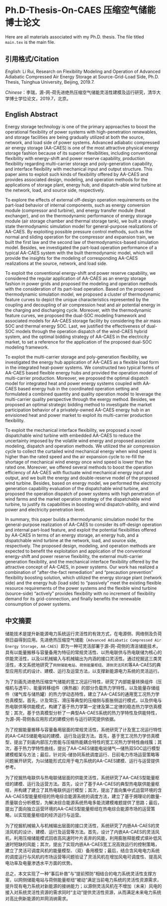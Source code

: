 # Ph.D-Thesis-On-CAES 压缩空气储能博士论文
Here are all materials associated with my Ph.D. thesis. The file titled `main.tex` is the main file. 

## 引用格式/Citation
*English*: Li Rui, Research on Flexibility Modeling and Operation of Advanced Adiabatic Compressed Air Energy Storage at Source-Grid-Load Side, Ph.D. Thesis, Tsinghua University, Beijing, 2019.7.

*Chinese*：李瑞，源-网-荷先进绝热压缩空气储能灵活性建模及运行研究，清华大学博士学位论文，2019.7，北京。

## English Abstract

Energy storage technology is one of the primary approaches to boost the operational flexibility of power systems with high-penetration renewables, and storage facilities are being gradually utilized at both the source, network, and load side of power systems. Advanced adiabatic compressed air energy storage (AA-CAES) is one of the most attractive physical energy storage fashion because of its superior flexibilities, including conventional flexibility with energy-shift and power reserve capability, production flexibility regarding multi-carrier storage and poly-generation capability, and interface flexibility with mechanical input and output structure. This paper aims to exploit such kinds of flexibility offered by AA-CAES and provides associated design, modeling, and operation methods for the applications of storage plant, energy hub, and dispatch-able wind turbine at the network, load, and source side, respectively.

To explore the effects of external off-design operation requirements on the part-load behavior of internal components, such as energy conversion module (compressor and turbine), and energy transfer module (heat exchanger), and on the thermodynamic performance of energy storage module (air storage chamber and thermal storage tank), we built a steady-state thermodynamic simulation model for general-purpose realizations of AA-CAES. By exploiting possible pressure control methods, such as the normal and sliding operation for the compressor and expansion train, we built the first law and the second law of thermodynamics-based simulation model. Besides, we investigated the part-load operation performance of a typical AA-CAES system with the built thermodynamic model, which will provide the insights for the modeling of corresponding AA-CAES realizations at the source, network, and load side.

To exploit the conventional energy-shift and power reserve capability, we considered the regular application of AA-CAES as an energy storage fashion in power grids and proposed the modeling and operation methods with the consideration of its part-load operation. Based on the proposed thermodynamic simulation model, we proposed a cluster of thermodynamic feature curves to depict the unique characteristics represented by the coupling and decoupling of air compression heat and air potential energy in the charging and discharging cycle. Moreover, with the thermodynamic feature curves, we proposed the dual-SOC modeling framework and associated models for AA-CAES storage facility by considering the air mass SOC and thermal energy SOC. Last, we justified the effectiveness of dual-SOC models through the operation dispatch of the wind-CAES hybrid system, and the optimal bidding strategy of AA-CAES in the electricity market, to set a reference for the application of the proposed dual-SOC modeling framework.

To exploit the multi-carrier storage and poly-generation flexibility, we investigated the energy hub application of AA-CAES as a flexible load form in the integrated heat-power systems. We constructed two typical forms of AA-CAES based flexible energy hubs and provided the operation model of multi-carrier production. Moreover, we proposed the optimal dispatch model for integrated heat and power energy systems coupled with AA-CAES based energy hub in the coordinated operation setting and formulated a combined quantity and quality operation model to leverage the multi-carrier quality perspective through the exergy method. Besides, we proposed an optimal strategic bidding method to investigate the market participation behavior of a privately-owned AA-CAES energy hub in an envisioned heat and power market to exploit its multi-carrier production flexibility.

To exploit the mechanical interface flexibility, we proposed a novel dispatchable wind turbine with embedded AA-CAES to reduce the uncertainty imposed by the volatile wind energy and proposed associate modeling, dispatch and operation methods. We utilized the air compression cycle to collect the curtailed wind mechanical energy when wind speed is higher than the rated speed and the air expansion cycle to re-fill the shortage of mechanical wind energy once wind speed is lower than the rated one. Moreover, we offered several methods to boost the operation efficiency of AA-CAES with fluctuate wind mechanical energy input and output, and we built the energy and double-reserve model of the proposed wind turbine. Besides, based on energy model, we performed the electricity generation capability evaluation of the dispatchable wind turbine, and proposed the operation dispatch of power systems with high penetration of wind farms and the market operation strategy of the dispatchable wind turbine, to justify its capabilities in boosting wind dispatch-ability, and wind power and electricity penetration level.

In summary, this paper builds a thermodynamic simulation model for the general-purpose realization of AA-CAES to consider its off-design operation and internal part-load feature, and exploit the potential flexibilities offered by AA-CAES in terms of an energy storage, an energy hub, and a dispatchable wind turbine at the network, load, and source side, respectively. The proposed design, modeling, and operation methods are expected to benefit the exploitation and application of the conventional energy-shift and power reserve flexibility, the external multi-carrier generation flexibility, and the mechanical interface flexibility offered by the attractive concept of AA-CAES, in power systems. Our work has realized a combination of “after-the-fact remediation” and “precaution prevention” flexibility boosting solution, which utilized the energy storage plant (network side) and the energy hub (load side) to “passively” meet the existing flexible resource requirements of the power systems and the flexible wind turbine (source-side) “actively” provides flexibility with no increment of flexibility demand for its grid-connection, and finally benefits the renewable consumption of power systems.

## 中文摘要
储能技术是提升新能源电力系统运行灵活性的有效方式，在电源侧、网络侧及负荷侧日益得到应用。先进绝热压缩空气储能（`Advanced Adiabatic Compressed Air Energy Storage, AA-CAES`）即为一种可灵活部署于源-网-荷侧的清洁储能技术，具有以能量搬移与容量备用为特征的常规灵活性、以热电联供与热电联储为核心的供能灵活性，以及以机械输入与机械输出为内涵的接口灵活性。通过挖掘这三类灵活性，本文系统地研究了`网侧储能电站`、`荷侧能量枢纽`、`源侧灵活风机`等AA-CAES的典型应用形式的设计、建模、运行及运营方法，以支撑新能源电力系统的灵活运行。

为了刻画先进绝热压缩空气储能的宽工况运行特性，研究了内部能量转换组件（压缩机与透平）、能量转移组件（换热器）的部分负载热力学特性，以及能量存储组件（储气库与储热罐）的热力学动态特性，建立了AA-CAES的通用宽工况热力学仿真模型。首先，计及常压、滑压等典型的压缩侧与膨胀侧运行模式，以及供电与热电联供等供能模式，构建了基于热力学第一定律及第二定律的稳态热力学仿真模型；其次，基于仿真模型分析了一典型AA-CAES系统的热力学特性及供能特性，为源-网-荷侧各应用形式的建模分析与运行研究提供依据。

为了挖掘能量搬移与容量备用层面的常规灵活性，系统研究了计及宽工况运行特性的AA-CAES储能电站的建模、运行及运营方法。首先，基于宽工况热力学仿真模型，提出了刻画内部压力势能与压缩热能耦合特性的宽工况热力学特性曲线簇；其次，基于热力学特性曲线，提出了AA-CAES储能电站储气—储热双SOC运行模型建模框架与方法；最后，针对风-储协同系统调度运行、日前电力市场运营策略等问题展开研究，为以储能形式应用于电力系统的AA-CAES建模、运行与运营提供参考。

为了挖掘热电联供与热电联储层面的供能灵活性，系统研究了AA-CAES型能量枢纽的建模、运行及运营方法。首先，设计了基于AA-CAES的典型热电联供能量枢纽，并构建了建立了其热电联供运行模型；其次，提出了面向集中式运营环境的含AA-CAES型能量枢纽的热电综合能源系统的调度方法，建立了基于㶲理论的数量-质量联合分析模型，为解决综合能源系统热电多能流建模难题提供了思路；最后，提出了面向独立运营环境的AA-CAES型能量枢纽在热电综合能源市场的运营策略，以实现能量枢纽的经济运行与运营。

为了挖掘机械输入与机械输出层面的接口灵活性，系统研究了内嵌AA-CAES的灵活风机的设计、建模、运行及运营等方法。首先，设计了内嵌AA-CAES的灵活风机，利用压缩储能模式回收高风速时叶片丢弃的风能，利用膨胀释能模式填补低风速时短缺的风能；其次，提出了实现内嵌AA-CAES宽工况高效运行的控制策略，建立了灵活可调度风机的能量模型、（双）备用模型；最后，结合含风电电力系统的调度运行与风机的市场运营等问题验证了灵活风机在增加风电可调度性、提高风电功率及电量渗透水平方面的优势。

总之，本文实现了一种“事后补救”与“提前预防”相结合的电力系统灵活性支撑方案，以网侧储能电站与荷侧能量枢纽“被动”满足当前电力系统的灵活性资源需求，提升现有电力系统对新能源的接纳能力；以源侧灵活风机在不增加（未来）风电的接入对系统灵活性资源的需求同时“主动”提供灵活性资源，从而满足未来电力系统对高比例新能源的并网消纳需求。
